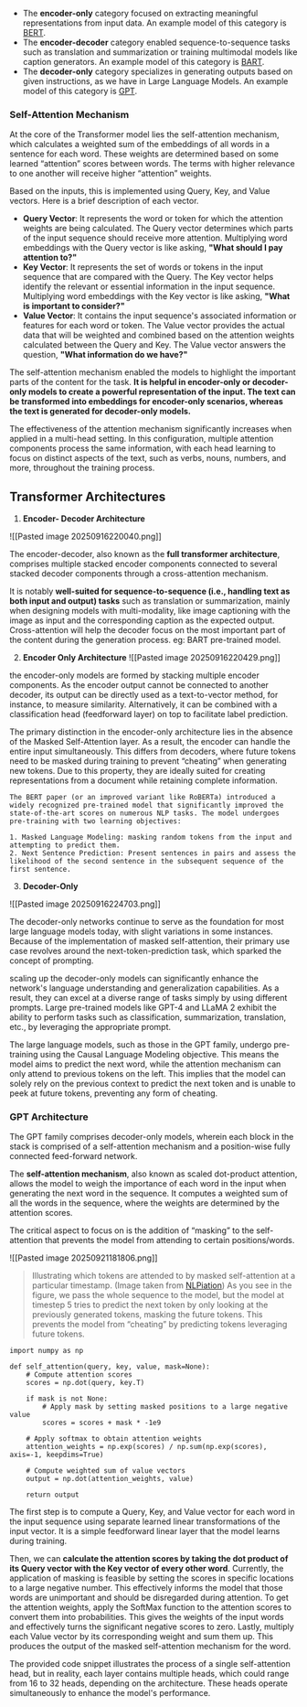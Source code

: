 
- The **encoder-only** category focused on extracting meaningful representations from input data. An example model of this category is [BERT](https://arxiv.org/abs/1810.04805).
- The **encoder-decoder** category enabled sequence-to-sequence tasks such as translation and summarization or training multimodal models like caption generators. An example model of this category is [BART](https://arxiv.org/abs/1910.13461).
- The **decoder-only** category specializes in generating outputs based on given instructions, as we have in Large Language Models. An example model of this category is [GPT](https://s3-us-west-2.amazonaws.com/openai-assets/research-covers/language-unsupervised/language_understanding_paper.pdf).

### Self-Attention Mechanism

At the core of the Transformer model lies the self-attention mechanism, which calculates a weighted sum of the embeddings of all words in a sentence for each word. These weights are determined based on some learned “attention” scores between words. The terms with higher relevance to one another will receive higher “attention” weights.

Based on the inputs, this is implemented using Query, Key, and Value vectors. Here is a brief description of each vector.

- **Query Vector**: It represents the word or token for which the attention weights are being calculated. The Query vector determines which parts of the input sequence should receive more attention. Multiplying word embeddings with the Query vector is like asking, **"What should I pay attention to?"**
- **Key Vector**: It represents the set of words or tokens in the input sequence that are compared with the Query. The Key vector helps identify the relevant or essential information in the input sequence. Multiplying word embeddings with the Key vector is like asking, **"What is important to consider?"**
- **Value Vector**: It contains the input sequence's associated information or features for each word or token. The Value vector provides the actual data that will be weighted and combined based on the attention weights calculated between the Query and Key. The Value vector answers the question, **"What information do we have?"**

The self-attention mechanism enabled the models to highlight the important parts of the content for the task. **It is helpful in encoder-only or decoder-only models to create a powerful representation of the input. The text can be transformed into embeddings for encoder-only scenarios, whereas the text is generated for decoder-only models.**

The effectiveness of the attention mechanism significantly increases when applied in a multi-head setting. In this configuration, multiple attention components process the same information, with each head learning to focus on distinct aspects of the text, such as verbs, nouns, numbers, and more, throughout the training process.

## **Transformer Architectures**


1. **Encoder- Decoder Architecture**

![[Pasted image 20250916220040.png]]

The encoder-decoder, also known as the **full transformer architecture**, comprises multiple stacked encoder components connected to several stacked decoder components through a cross-attention mechanism.

It is notably **well-suited for sequence-to-sequence (i.e., handling text as both input and output) tasks** such as translation or summarization, mainly when designing models with multi-modality, like image captioning with the image as input and the corresponding caption as the expected output. Cross-attention will help the decoder focus on the most important part of the content during the generation process.
eg: BART pre-trained model.

2. **Encoder Only Architecture**
![[Pasted image 20250916220429.png]]

the encoder-only models are formed by stacking multiple encoder components. As the encoder output cannot be connected to another decoder, its output can be directly used as a text-to-vector method, for instance, to measure similarity.
Alternatively, it can be combined with a classification head (feedforward layer) on top to facilitate label prediction.

The primary distinction in the encoder-only architecture lies in the absence of the Masked Self-Attention layer. As a result, the encoder can handle the entire input simultaneously. This differs from decoders, where future tokens need to be masked during training to prevent “cheating” when generating new tokens. Due to this property, they are ideally suited for creating representations from a document while retaining complete information.

``` 
The BERT paper (or an improved variant like RoBERTa) introduced a widely recognized pre-trained model that significantly improved the state-of-the-art scores on numerous NLP tasks. The model undergoes pre-training with two learning objectives:

1. Masked Language Modeling: masking random tokens from the input and attempting to predict them.
2. Next Sentence Prediction: Present sentences in pairs and assess the likelihood of the second sentence in the subsequent sequence of the first sentence.
```

3. **Decoder-Only**

![[Pasted image 20250916224703.png]]

The decoder-only networks continue to serve as the foundation for most large language models today, with slight variations in some instances. Because of the implementation of masked self-attention, their primary use case revolves around the next-token-prediction task, which sparked the concept of prompting.

scaling up the decoder-only models can significantly enhance the network's language understanding and generalization capabilities. As a result, they can excel at a diverse range of tasks simply by using different prompts.
Large pre-trained models like GPT-4 and LLaMA 2 exhibit the ability to perform tasks such as classification, summarization, translation, etc., by leveraging the appropriate prompt.

The large language models, such as those in the GPT family, undergo pre-training using the Causal Language Modeling objective. This means the model aims to predict the next word, while the attention mechanism can only attend to previous tokens on the left. This implies that the model can solely rely on the previous context to predict the next token and is unable to peek at future tokens, preventing any form of cheating.


### **GPT Architecture**
The GPT family comprises decoder-only models, wherein each block in the stack is comprised of a self-attention mechanism and a position-wise fully connected feed-forward network.

The **self-attention mechanism**, also known as scaled dot-product attention, allows the model to weigh the importance of each word in the input when generating the next word in the sequence. It computes a weighted sum of all the words in the sequence, where the weights are determined by the attention scores.

The critical aspect to focus on is the addition of “masking” to the self-attention that prevents the model from attending to certain positions/words.

![[Pasted image 20250921181806.png]]
> Illustrating which tokens are attended to by masked self-attention at a particular timestamp. (Image taken from [NLPiation](https://medium.com/mlearning-ai/what-are-the-differences-in-pre-trained-transformer-base-models-like-bert-distilbert-xlnet-gpt-4b3ea30ef3d7)) As you see in the figure, we pass the whole sequence to the model, but the model at timestep 5 tries to predict the next token by only looking at the previously generated tokens, masking the future tokens. This prevents the model from “cheating” by predicting tokens leveraging future tokens.

```
import numpy as np

def self_attention(query, key, value, mask=None):
    # Compute attention scores
    scores = np.dot(query, key.T)
    
    if mask is not None:
        # Apply mask by setting masked positions to a large negative value
        scores = scores + mask * -1e9
    
    # Apply softmax to obtain attention weights
    attention_weights = np.exp(scores) / np.sum(np.exp(scores), axis=-1, keepdims=True)
    
    # Compute weighted sum of value vectors
    output = np.dot(attention_weights, value)
    
    return output
```

The first step is to compute a Query, Key, and Value vector for each word in the input sequence using separate learned linear transformations of the input vector. It is a simple feedforward linear layer that the model learns during training.

Then, we can **calculate the attention scores by taking the dot product of its Query vector with the Key vector of every other word**. Currently, the application of masking is feasible by setting the scores in specific locations to a large negative number. This effectively informs the model that those words are unimportant and should be disregarded during attention. To get the attention weights, apply the SoftMax function to the attention scores to convert them into probabilities. This gives the weights of the input words and effectively turns the significant negative scores to zero. Lastly, multiply each Value vector by its corresponding weight and sum them up. This produces the output of the masked self-attention mechanism for the word.

The provided code snippet illustrates the process of a single self-attention head, but in reality, each layer contains multiple heads, which could range from 16 to 32 heads, depending on the architecture. These heads operate simultaneously to enhance the model's performance.

